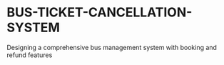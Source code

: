 # BUS-TICKET-CANCELLATION-SYSTEM
Designing a comprehensive bus management system with booking and refund features​
